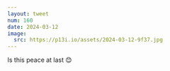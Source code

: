 ```yaml
---
layout: tweet
num: 160
date: 2024-03-12
image:
  src: https://p13i.io/assets/2024-03-12-9f37.jpg
---
```


Is this peace at last 😊

